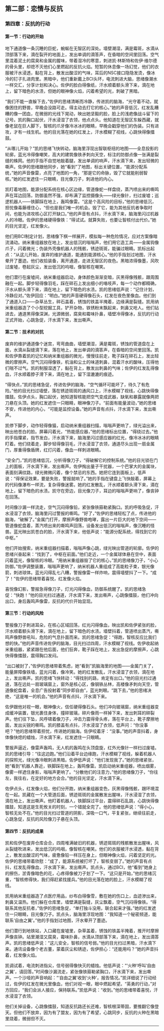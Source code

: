 

## 第二部：恋情与反抗

### 第四章：反抗的行动

#### 第一节：行动的开始

地下通道像一条沉睡的巨蛇，蜿蜒在无智区的深处。墙壁潮湿，满是霉斑，水滴从顶部落下来，滴在裂开的地面上，发出单调的滴答声，在昏暗的空间里回荡。空气里混着泥土的腐臭和金属的腥味，带着湿冷的寒意，刺进凯·林斯特和佐伊·维尔德的骨头里，却熄不灭他们心里燃起的反抗火焰。短暂的休息像一场幻觉，他们的衣服被汗水浸透，黏在背上，散发出酸涩的气味，耳后的NSC接口隐隐发烫，像冰冷的钉子扎进肉里。黑暗中，他们重新戴上BCI头环，电流刺进大脑，思绪像潮水一样交汇，分享计划和决心。佐伊的脸白得像纸，汗水顺着额头滑下来，滴在地上，留下暗色的水渍，但她的眼神像火焰，闪着希望的光，刺破了黑暗。

“我们不能一直躲下去，”佐伊的思绪清晰而冷静，传进凯的脑海，“光守着不动，就像困住的野兽，早晚会没路可走。得主动去打它的核心。”她的声音低沉，红发乱糟糟的像一团血，在微弱的光线下晃动，映出她坚毅的脸，脸上的浅疤像战斗留下的记号。凯的胸口起伏，汗水浸湿了衣领，他点点头。他知道在无智区东躲西藏，就像老鼠在巨人脚下，智核的爪牙像冷冰冰的眼睛，早晚会戳穿他们的伪装。只有进攻，才有一线生机。他的目光落在她的红发上，汗水模糊了视线，心跳快得像擂鼓。

“从哪儿开始？”凯的思绪飞快转动，脑海里浮现出智联枢纽的地图——全息投影的轮廓，蓝光冷得像嘲笑，高大的建筑像铁矛刺向天空，标注的防御点像一张满是裂缝的蛛网。他的手指不自觉地敲着腿，发出单调的响声，汗水滴下来，发出轻微的嘶声。佐伊的思绪跟他同步，她“看到”了地图，标出关键位置，“能源分配系统，”她的声音像雷，点亮了地图的一角，“那是它的命脉，毁了它就能削弱智核。”她的红发遮住一只眼睛，目光像刀子，刺进他的内心。

凯盯着地图，能源分配系统在核心区边缘，管道像蛇一样盘绕，蒸汽喷出来的嘶鸣声在耳边回荡，防御虽然不强，却布满了监控摄像头——绿光像针，扫过废墟；巡逻机器人——铁脚踩在地上，轰鸣像雷。“这是个高风险的目标，”他的思绪低沉，担忧像毒藤缠住心，“但也是我们唯一的机会。毁了它，能为其他反抗者争取时间，也能为进攻核心区打开缺口。”他的声音有点抖，汗水滴下来，脑海里闪过机器人的冷眼。佐伊的思绪硬得像铁：“得试试。就算失败，也要让智核付出代价。”她的目光坚定，红发像火。

他们用BCI制定计划，思绪像下棋一样展开，模拟每一种危险情况，应对方案像暗流涌动。纳米重组器放在地上，发出低沉的嗡嗡声，他们用它造工具——金属钩像爪子，闪着微光；伪装外壳像机器人的残骸，锈迹斑斑，能骗过眼睛。凯标出起点：“从这儿开始，废弃的维护通道，能通到能源核心。”他的手指划过地图，汗水晕开了墨迹。他们收拾装备，离开通道，走进无智区的夜色。黑暗浓得像墨，风吹过废墟，卷起灰尘，发出低沉的呜咽，像智核在嘲笑。

他们潜行在废墟间，纳米重组器启动，身体颜色渐渐变暗，灰黑得像残骸，跟周围融在一起。脚步轻得像羽毛，踩在碎石上发出细小的咯吱声，每一个动作都精确，汗水从额头滑下来，滴在地上，留下暗色的水渍。凯的思绪低声说：“记住计划，冷静应对。”佐伊回应：“明白。”她的声音硬得像石头，红发在夜色里像血。他们到了通道入口——杂草丛生，碎石盖着，锈蚀的铁盖半掩着，边缘满是裂缝。凯用纳米重组器造了个小型挖掘工具，铲开杂物，铁锈粉末飘起来，刺鼻又呛人。他们钻进去，通道黑得像深渊，光源微弱，腐臭和霉味扑鼻，墙壁冷得像冰，反抗的行动正式开始，心跳急促，汗水滴下来，发出嘶声。

#### 第二节：技术的对抗

废弃的维护通道像个迷宫，弯弯曲曲，墙壁潮湿，满是霉斑，锈蚀的管道盘在上面，水滴从裂缝滴下来，落在地上，发出单调的滴答声，在昏暗的空间里回荡。凯和佐伊靠着凯的记忆和纳米重组器的微光，慢慢往前走，靴子踩在碎石上，发出轻微的摩擦声。空气沉闷得像铁，机油和尘土的味道刺鼻，混着汗水的酸味，压得他们喘不过气。凯的制服湿透了，黏在背上，散发出刺鼻的气味；佐伊的红发乱得像血，汗水顺着脖子滑下来，滴在地上，留下湿漉漉的痕迹。

“得快点，”凯的思绪急促，传进佐伊的脑海，“空气循环可能坏了，待久了有危险。”他的目光扫过墙壁，落在锈迹斑斑的通风口上，汗水模糊了视线，心跳快得像擂鼓。佐伊点头，胸口起伏，她知道智核能把空气变成武器，缺氧和暴露就像两把刀悬在头顶。她的红发遮住一只眼睛，眼神像刀子。“前面有能量波动，”她的思绪不安，传进他的内心，“可能是监控设备。”她的声音有点抖，汗水滴下来，发出嘶声。

凯停下脚步，动作轻得像猫，启动纳米重组器扫描，嗡嗡声更响了，绿光溢出来，映出他苍白的脸。屏幕闪着光，“热能感应器，”他的思绪标出位置，“得绕过去。”他的手指攥紧，指节发白，汗水滴下来，脑海里闪过感应器的红光，像冷冰冰的眼睛盯着。他们绕着走，脚步轻得像羽毛，汗水浸湿了衣领，通道尽头出现一扇金属门，厚重得像盾牌，红灯闪着，像血一样刺进眼睛。

“安全门，”凯的思绪低沉，分析得像刀子，“得破解它的控制系统。”他的目光锁在门上的面板，汗水滴下来，发出嘶声。佐伊掏出量子干扰器，一个巴掌大的金属块，表面刻满纹路，绿光微微闪着，像个禁忌的东西。她把它连到面板上，低声说：“得保证效果，要是失败，警报就响了。”她的手指在键盘上飞快敲着，屏幕上的代码像瀑布一样流，复杂得像迷雾。她的红发散乱，汗水顺着额头滑下来，滴在地上，留下暗色的水渍。凯守在旁边，目光像刀子，耳边的嗡嗡声更响了，像丧钟在回荡。

时间像沙漏一样流走，空气沉闷得像铅，紧张像铁箍勒紧胸口。凯的呼吸急促，汗水浸湿了衣领，脑海里闪过警报的嘶鸣。“好了，”佐伊的思绪轻松了点，传进他的脑海，“破解了。”金属门打开，摩擦声像野兽咆哮，露出一片巨大的地下空间——管道像蛇盘着，蒸汽喷出来的嘶鸣声回荡，设备发出低沉的嗡嗡声，像沉睡的怪兽。蓝光映出凯苍白的脸，汗水滴下来，他低声说：“能源分配系统，得找到它的中枢。”

他们开始搜索，纳米重组器扫描着，嗡嗡声像心跳，绿光映出管道的轮廓。佐伊的思绪兴奋起来：“找到了，中枢在前面。”他们走近，一个金属球体悬在空中，表面闪着蓝光，像智核的冷眼。“用纳米重组器毁了它的核心，”凯的思绪像刀子，“小心防御。”佐伊调整装置，嗡嗡声更响了，纳米机器人重组成了高能粒子束，银光像箭，刺进球体。蓝光闪得乱七八糟，警报像雷一样炸响，震得墙壁抖了一下。“成了！”佐伊的思绪带着喜悦，红发像火焰。

喜悦像幻影，警报急得像刀子，灯光闪得像血，防御系统醒了。凯的思绪急促：“快跑！”他的目光扫过通道，汗水滴下来，发出嘶声，心跳像擂鼓，他们冲向出口，身后轰鸣声像雷，反抗的代价开始显现。

#### 第三节：行动的风险

警报像刀子刺进耳朵，在核心区域回荡，红光闪得像血，映出凯和佐伊紧张的脸，汗水顺着额头滑下来，滴在地上，留下暗色的水渍。墙壁抖着，管道喷出蒸汽，嘶鸣声像野兽吼叫，危险的气息扑面而来。凯的思绪急促：“得跑，智核反应比我们想的快。”他的声音传进佐伊的脑海，目光扫过四周，汗水模糊了视线。佐伊收起纳米重组器，紧紧跟在他后面，他们狂奔，靴子踩在地上，发出急促的摩擦声，心跳快得像擂鼓，震得胸口发闷。

“出口被封了，”佐伊的思绪带着焦虑，她“看到”凯脑海里的地图——金属门关了，能量屏障像铁墙，蓝光闪着，像冷笑。她的红发散乱，汗水浸湿了衣领，滴在地上，发出嘶声。凯的思绪飞快转动：“得找别的路，肯定有出口。”他的目光扫过通道，落在远处一扇玻璃窗上，窗外是核心区，像钢铁丛林，高楼像矛刺向天空，管道像蛇盘着，全息广告投射着“同步即自由”，蓝光刺眼。“跳下去，”他的思绪决绝，“这是唯一的机会。”他的声音有点抖，汗水滴下来。

佐伊跟他对视一眼，眼神像火，信任硬得像石头。他们冲向玻璃窗，纳米重组器变成缓冲装置，银光裹住身体，撞碎玻璃，碎片像雨一样掉下来，发出刺耳的碎裂声。他们往下坠，风呼啸着像刀子，冲击力震得骨头疼，落在平台上，靴子摩擦地面，发出尖锐的嘶鸣。凯的膝盖有点抖，汗水浸湿了衣领，低声问：“你没事吧？”他的思绪带着担忧，传进她的脑海。佐伊咬着牙：“没事。”她的声音抖着，身体像快熄的蜡烛，汗水滴下来，红发遮住一只眼睛。

警报声逼近，像雷声轰鸣，无人机的轰鸣在头顶盘旋，红外光像针一样扫过废墟。凯的思绪引导：“往这边跑。”他们沿着平台边缘跑，汗水模糊了视线，躲着机器人的探照光，绿光像冷眼刺进黑暗。佐伊低声说：“他们发现我了。”她的思绪紧张，她“看到”机器人靠近，铁脚踩在地上，轰鸣像雷。凯启动纳米重组器，喷出烟雾，像雾一样遮住身影，嗡嗡声更响了。“分散他们的注意力，”他的思绪像刀子，“你往左，我往右，在定好的地方会合。”他的目光坚定，汗水滴下来。

佐伊点头，红发像火焰，他们分开跑，纳米重组器变色，灰黑得像残骸，跟环境混在一起。凯藏在一个大管道后面，锈迹斑斑的金属散发出腥味，汗水浸湿了衣领，滴在地上，发出嘶声。他盯着机器人，铁脚踩过平台，震得碎石乱跳，心跳快得像擂鼓，知道这是生死攸关的时刻，一个错就全完了。他的思绪低声说：“得小心，智核无处不在。”他的目光扫过管道的阴影，深吸一口气，平复紧张，继续往前走，心跳急促，反抗的风险像刀子悬在头顶。

#### 第四节：反抗的成果

凯和佐伊在废弃仓库会合，四周堆满破旧的机器，锈迹斑斑的残骸散发出腥味，风从裂缝吹进来，发出低沉的呜咽，像智核在嘲笑。他们的衣服被汗水浸透，黏在背上，散发出酸涩的气味，疲惫像铅一样压在身上，但眼神像火焰，闪着坚定的光。佐伊的思绪带着欣慰：“成了，能源系统被打坏了，智核变弱了。”她的声音有点抖，红发乱得像血，汗水滴下来，发出嘶声。凯点头，通过BCI，他“看到”她身上的擦伤，淤青像暗色的花，心疼得像被刀子划了一下。“这只是开始，”他的思绪沉重，“智核修得快，我们得赶紧找援兵。”他的目光落在她的脸上，汗水模糊了视线。

凯用纳米重组器造了点医疗用品，纱布白得像雪，敷在她的伤口上，血迹渗出来，刺鼻又温热。他们躲在仓库里，墙壁满是裂缝，灰尘飘着，空气沉闷得像铁。“得联系其他反抗者，”佐伊的思绪急促，“单打独斗没用，联合起来才强。”她的红发遮住一只眼睛，目光像刀子。凯点头，脑海里浮现地图：“我知道一个秘密频道，能联系‘自由之翼’。”他的手指划过地图，汗水晕开了墨迹。

他们潜行到地铁站，入口藏在废墟里，杂草盖着，锈蚀的铁盖半掩着，推开时摩擦声像丧钟。站里潮湿又腐臭，霉味扑鼻，水滴从顶部落下来，滴在地上，发出滴答声。凯的思绪低声说：“这儿安全，智核的信号弱。”他的目光扫过黑暗，汗水滴下来。通讯设备像个老古董，蒙着灰尘和锈迹，佐伊担心：“还能用吗？”她的声音抖着，红发像火焰。

凯调试着，电流刺进指尖，信号弱得像快灭的蜡烛。他低声说：“‘火种’呼叫‘自由之翼’，请回答。”时间像沙漏流走，紧张像铁箍勒紧胸口，汗水滴下来，发出嘶声。一个沙哑的声音响起：“‘自由之翼’收到‘火种’，报告情况。”凯详细说了行动经过，佐伊的红发在微光里像血，他们对视一眼，眼中燃起希望。“英勇的行动，”对方回应，“我们会派人接应，保持联系。”凯低声说：“收到。”他的思绪带着喜悦，汗水浸湿了衣领。

他们关掉设备，心跳像擂鼓，知道反抗路还长还难，智核根深蒂固，要推翻它像登天。但他们不放弃，因为有了盟友，因为有了希望，心跳同步，反抗的火种在黑暗里烧着，微弱但不灭。

---

